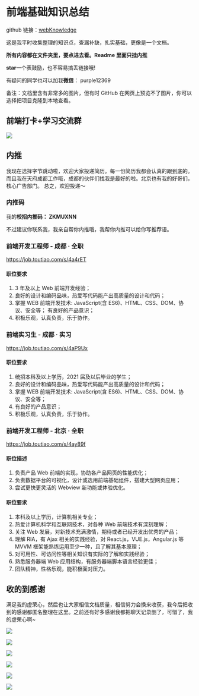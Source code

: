 # 前端基础知识总结

github 链接：[webKnowledge](https://github.com/huyaocode/webKnowledge)

这是我平时收集整理的知识点，查漏补缺，扎实基础，更像是一个文档。

**所有内容都在文件夹里，要点进去看。Readme 里面只挂内推**

**star**一个表鼓励，也不容易搞丢链接哦!

有疑问的同学也可以加我**微信**： purple12369

备注：文档里含有非常多的图片，但有时 GitHub 在网页上预览不了图片，你可以选择把项目克隆到本地查看。

## 前端打卡+学习交流群

![](./img/QRcode.png)

## 内推

我现在选择字节跳动啦，欢迎大家投递简历。每一份简历我都会认真的跟到底的。而且我在天府成都工作哦，成都的伙伴们找我是最好的啦。北京也有我的好哥们，核心广告部门。 总之，欢迎投递～

### 内推码

我的**校招内推码： ZKMUXNN**

不过建议你联系我，我亲自帮你内推哦，我帮你内推可以给你写推荐语。

### 前端开发工程师 - 成都 · 全职

https://job.toutiao.com/s/4a4rET

#### 职位要求

1. 3 年及以上 Web 前端开发经验；
2. 良好的设计和编码品味，热爱写代码能产出高质量的设计和代码；
3. 掌握 WEB 前端开发技术: JavaScript(含 ES6)、HTML、CSS、DOM、协议、安全等；
   有良好的产品意识；
4. 积极乐观，认真负责，乐于协作。

### 前端实习生 - 成都 · 实习

https://job.toutiao.com/s/4aP9Ux

#### 职位要求

1. 统招本科及以上学历，2021 届及以后毕业的学生；
2. 良好的设计和编码品味，热爱写代码能产出高质量的设计和代码；
3. 掌握 WEB 前端开发技术: JavaScript(含 ES6)、HTML、CSS、DOM、协议、安全等；
4. 有良好的产品意识；
5. 积极乐观，认真负责，乐于协作。

### 前端开发工程师 - 北京 · 全职

https://job.toutiao.com/s/4ay89f

#### 职位描述

1. 负责产品 Web 前端的实现，协助各产品网页的性能优化；
2. 负责数据平台的可视化，设计或选用前端基础组件，搭建大型网页应用；
3. 尝试更快更灵活的 Webview 新功能或体验优化。

#### 职位要求

1. 本科及以上学历，计算机相关专业；
2. 热爱计算机科学和互联网技术，对各种 Web 前端技术有深刻理解；
3. 关注 Web 发展，对新技术充满激情，期待或者已经开发出优秀的产品；
4. 理解 RIA，有 Ajax 相关的实践经验，对 React.js，VUE.js，Angular.js 等 MVVM 框架能熟练运用至少一种，且了解其基本原理；
5. 对可用性、可访问性等相关知识有实际的了解和实践经验；
6. 熟悉服务器端 Web 应用结构，有服务器端脚本语言经验更佳；
7. 团队精神，性格乐观，能积极面对压力。

## 收的到感谢

满足我的虚荣心，然后也让大家相信文档质量，相信努力会换来收获，我今后把收到的感谢都匿名整理在这里。之前还有好多感谢我都把聊天记录删了，可惜了，我的虚荣心啊~

![](./img/thank-3.png)

![](./img/thank-2.png)

![](./img/thank-1.png)

![](./img/thank-4.png)

![](./img/thank-5.jpg)

![](./img/thank-6.jpg)
